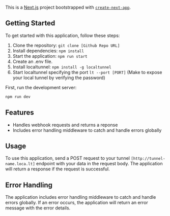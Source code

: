 This is a [Next.js](https://nextjs.org) project bootstrapped with [`create-next-app`](https://nextjs.org/docs/pages/api-reference/create-next-app).

## Getting Started


To get started with this application, follow these steps:

1. Clone the repository: `git clone [Github Repo URL]`
2. Install dependencies: `npm install`
3. Start the application: `npm run start`
4. Create an .env file.
5. Install localtunnel: `npm install -g localtunnel`
1. Start localtunnel specifying the port `lt --port [PORT]` (Make to expose your local tunnel by verifying the password)

First, run the development server:

```bash
npm run dev

```

## Features

* Handles webhook requests and returns a reponse
* Includes error handling middleware to catch and handle errors globally

## Usage

To use this application, send a POST request to your tunnel `[http://tunnel-name.loca.lt]` endpoint with your data in the request body. The application will return a response if the request is successful.

## Error Handling

The application includes error handling middleware to catch and handle errors globally. If an error occurs, the application will return an error message with the error details.
